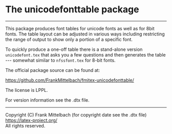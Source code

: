 # The unicodefonttable package

-----

This package produces font tables for unicode fonts as well as for
8bit fonts.  The table layout can be adjusted in various ways
including restricting the range of output to show only a portion of a
specific font.

To quickly produce a one-off table there is a stand-alone version
`unicodefont.tex` that asks you a few questions and then generates the
table --- somewhat similar to `nfssfont.tex` for 8-bit fonts.


The official package source can be found at:

  https://github.com/FrankMittelbach/fmitex-unicodefonttable/

The license is LPPL.

For version information see the .dtx file.

-----

Copyright (C) Frank Mittelbach (for copyright date see the .dtx file)<br />
<https://latex-project.org/> <br />
All rights reserved.


